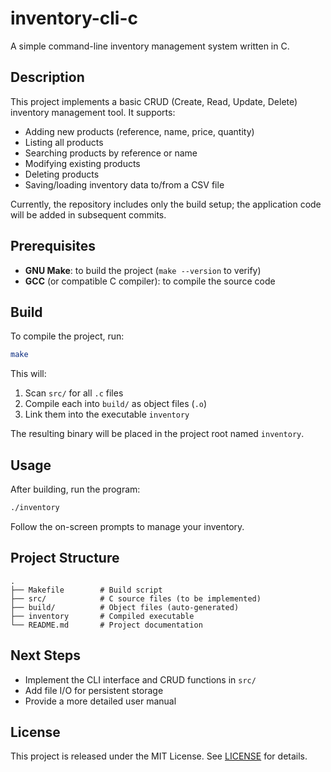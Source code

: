 # inventory-cli-c

A simple command-line inventory management system written in C.

## Description

This project implements a basic CRUD (Create, Read, Update, Delete) inventory management tool. It supports:

* Adding new products (reference, name, price, quantity)
* Listing all products
* Searching products by reference or name
* Modifying existing products
* Deleting products
* Saving/loading inventory data to/from a CSV file

Currently, the repository includes only the build setup; the application code will be added in subsequent commits.

## Prerequisites

* **GNU Make**: to build the project (`make --version` to verify)
* **GCC** (or compatible C compiler): to compile the source code

## Build

To compile the project, run:

```bash
make
```

This will:

1. Scan `src/` for all `.c` files
2. Compile each into `build/` as object files (`.o`)
3. Link them into the executable `inventory`

The resulting binary will be placed in the project root named `inventory`.

## Usage

After building, run the program:

```bash
./inventory
```

Follow the on-screen prompts to manage your inventory.

## Project Structure

```
.
├── Makefile        # Build script
├── src/            # C source files (to be implemented)
├── build/          # Object files (auto-generated)
├── inventory       # Compiled executable
└── README.md       # Project documentation
```

## Next Steps

* Implement the CLI interface and CRUD functions in `src/`
* Add file I/O for persistent storage
* Provide a more detailed user manual

## License

This project is released under the MIT License. See [LICENSE](LICENSE) for details.
